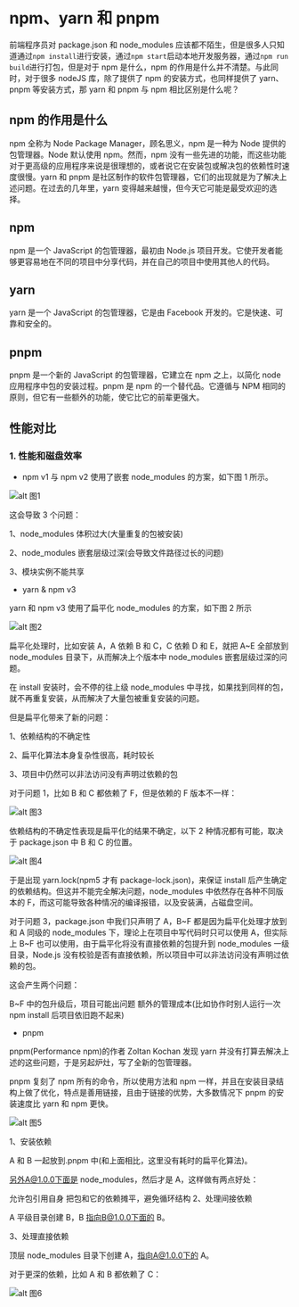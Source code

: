 # npm、yarn 和 pnpm

前端程序员对 package.json 和 node_modules 应该都不陌生，但是很多人只知道通过`npm install`进行安装，通过`npm start`启动本地开发服务器，通过`npm run build`进行打包，但是对于 npm 是什么，npm 的作用是什么并不清楚。与此同时，对于很多 nodeJS 库，除了提供了 npm 的安装方式，也同样提供了 yarn、pnpm 等安装方式，那 yarn 和 pnpm 与 npm 相比区别是什么呢？

## npm 的作用是什么

npm 全称为 Node Package Manager，顾名思义，npm 是一种为 Node 提供的包管理器。Node 默认使用 npm。然而，npm 没有一些先进的功能，而这些功能对于更高级的应用程序来说是很理想的，或者说它在安装包或解决包的依赖性时速度很慢。yarn 和 pnpm 是社区制作的软件包管理器，它们的出现就是为了解决上述问题。在过去的几年里，yarn 变得越来越慢，但今天它可能是最受欢迎的选择。

## npm

npm 是一个 JavaScript 的包管理器，最初由 Node.js 项目开发。它使开发者能够更容易地在不同的项目中分享代码，并在自己的项目中使用其他人的代码。

## yarn

yarn 是一个 JavaScript 的包管理器，它是由 Facebook 开发的。它是快速、可靠和安全的。

## pnpm

pnpm 是一个新的 JavaScript 的包管理器，它建立在 npm 之上，以简化 node 应用程序中包的安装过程。pnpm 是 npm 的一个替代品。它遵循与 NPM 相同的原则，但它有一些额外的功能，使它比它的前辈更强大。

## 性能对比

### 1. 性能和磁盘效率

- npm v1 与 npm v2 使用了嵌套 node_modules 的方案，如下图 1 所示。

![alt 图1](../images/npm-1.jpeg)

这会导致 3 个问题：

1、node_modules 体积过大(大量重复的包被安装)

2、node_modules 嵌套层级过深(会导致文件路径过长的问题)

3、模块实例不能共享

- yarn & npm v3

yarn 和 npm v3 使用了扁平化 node_modules 的方案，如下图 2 所示

![alt 图2](../images/npm-2.png)

扁平化处理时，比如安装 A，A 依赖 B 和 C，C 依赖 D 和 E，就把 A~E 全部放到 node_modules 目录下，从而解决上个版本中 node_modules 嵌套层级过深的问题。

在 install 安装时，会不停的往上级 node_modules 中寻找，如果找到同样的包，就不再重复安装，从而解决了大量包被重复安装的问题。

但是扁平化带来了新的问题：

1、依赖结构的不确定性

2、扁平化算法本身复杂性很高，耗时较长

3、项目中仍然可以非法访问没有声明过依赖的包

对于问题 1，比如 B 和 C 都依赖了 F，但是依赖的 F 版本不一样：

![alt 图3](../images/npm-3.png)

依赖结构的不确定性表现是扁平化的结果不确定，以下 2 种情况都有可能，取决于 package.json 中 B 和 C 的位置。

![alt 图4](../images/npm-4.png)

于是出现 yarn.lock(npm5 才有 package-lock.json)，来保证 install 后产生确定的依赖结构。但这并不能完全解决问题，node_modules 中依然存在各种不同版本的 F，而这可能导致各种情况的编译报错，以及安装满，占磁盘空间。

对于问题 3，package.json 中我们只声明了 A，B~F 都是因为扁平化处理才放到和 A 同级的 node_modules 下，理论上在项目中写代码时只可以使用 A，但实际上 B~F 也可以使用，由于扁平化将没有直接依赖的包提升到 node_modules 一级目录，Node.js 没有校验是否有直接依赖，所以项目中可以非法访问没有声明过依赖的包。

这会产生两个问题：

B~F 中的包升级后，项目可能出问题
额外的管理成本(比如协作时别人运行一次 npm install 后项目依旧跑不起来)

- pnpm

pnpm(Performance npm)的作者 Zoltan Kochan 发现 yarn 并没有打算去解决上述的这些问题，于是另起炉灶，写了全新的包管理器。

pnpm 复刻了 npm 所有的命令，所以使用方法和 npm 一样，并且在安装目录结构上做了优化，特点是善用链接，且由于链接的优势，大多数情况下 pnpm 的安装速度比 yarn 和 npm 更快。

![alt 图5](../images/npm-5.png)

1、安装依赖

A 和 B 一起放到.pnpm 中(和上面相比，这里没有耗时的扁平化算法)。

另外A@1.0.0下面是 node_modules，然后才是 A，这样做有两点好处：

允许包引用自身
把包和它的依赖摊平，避免循环结构
2、处理间接依赖

A 平级目录创建 B，B 指向B@1.0.0下面的 B。

3、处理直接依赖

顶层 node_modules 目录下创建 A，指向A@1.0.0下的 A。

对于更深的依赖，比如 A 和 B 都依赖了 C：

![alt 图6](../images/npm-6.png)
